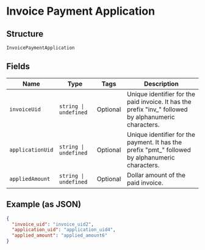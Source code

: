 
# Invoice Payment Application

## Structure

`InvoicePaymentApplication`

## Fields

| Name | Type | Tags | Description |
|  --- | --- | --- | --- |
| `invoiceUid` | `string \| undefined` | Optional | Unique identifier for the paid invoice. It has the prefix "inv_" followed by alphanumeric characters. |
| `applicationUid` | `string \| undefined` | Optional | Unique identifier for the payment. It has the prefix "pmt_" followed by alphanumeric characters. |
| `appliedAmount` | `string \| undefined` | Optional | Dollar amount of the paid invoice. |

## Example (as JSON)

```json
{
  "invoice_uid": "invoice_uid2",
  "application_uid": "application_uid4",
  "applied_amount": "applied_amount6"
}
```

